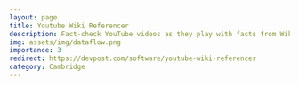 ```yaml
---
layout: page
title: Youtube Wiki Referencer
description: Fact-check YouTube videos as they play with facts from Wikipedia and Wikidata, displaying them next to the video.
img: assets/img/dataflow.png
importance: 3
redirect: https://devpost.com/software/youtube-wiki-referencer
category: Cambridge
---
```

